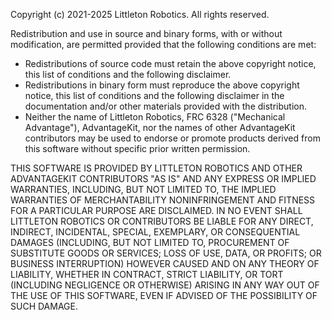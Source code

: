 Copyright (c) 2021-2025 Littleton Robotics. All rights reserved.

Redistribution and use in source and binary forms, with or without
modification, are permitted provided that the following conditions are met:

- Redistributions of source code must retain the above copyright
  notice, this list of conditions and the following disclaimer.
- Redistributions in binary form must reproduce the above copyright
  notice, this list of conditions and the following disclaimer in the
  documentation and/or other materials provided with the distribution.
- Neither the name of Littleton Robotics, FRC 6328 ("Mechanical Advantage"),
  AdvantageKit, nor the names of other AdvantageKit contributors may be
  used to endorse or promote products derived from this software without
  specific prior written permission.

THIS SOFTWARE IS PROVIDED BY LITTLETON ROBOTICS AND OTHER ADVANTAGEKIT
CONTRIBUTORS "AS IS" AND ANY EXPRESS OR IMPLIED WARRANTIES, INCLUDING, BUT
NOT LIMITED TO, THE IMPLIED WARRANTIES OF MERCHANTABILITY NONINFRINGEMENT
AND FITNESS FOR A PARTICULAR PURPOSE ARE DISCLAIMED. IN NO EVENT SHALL
LITTLETON ROBOTICS OR CONTRIBUTORS BE LIABLE FOR ANY DIRECT, INDIRECT,
INCIDENTAL, SPECIAL, EXEMPLARY, OR CONSEQUENTIAL DAMAGES (INCLUDING, BUT
NOT LIMITED TO, PROCUREMENT OF SUBSTITUTE GOODS OR SERVICES; LOSS OF USE,
DATA, OR PROFITS; OR BUSINESS INTERRUPTION) HOWEVER CAUSED AND ON ANY THEORY
OF LIABILITY, WHETHER IN CONTRACT, STRICT LIABILITY, OR TORT (INCLUDING
NEGLIGENCE OR OTHERWISE) ARISING IN ANY WAY OUT OF THE USE OF THIS SOFTWARE,
EVEN IF ADVISED OF THE POSSIBILITY OF SUCH DAMAGE.
